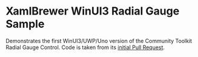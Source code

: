 # XamlBrewer WinUI3 Radial Gauge Sample

Demonstrates the first WinUI3/UWP/Uno version of the Community Toolkit Radial Gauge Control. Code is taken from its [initial Pull Request](https://github.com/CommunityToolkit/Windows/pull/45).

